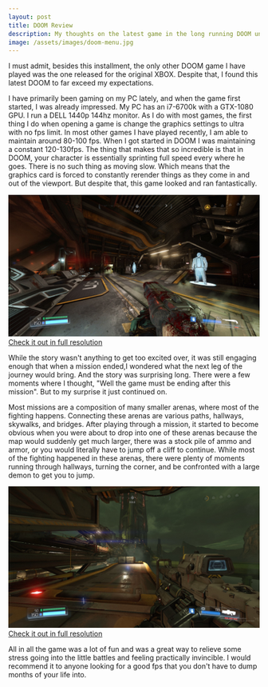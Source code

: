 ```yaml
---
layout: post
title: DOOM Review
description: My thoughts on the latest game in the long running DOOM universe
image: /assets/images/doom-menu.jpg
---
```


I must admit, besides this installment, the only other DOOM game I have played was the one released for the original XBOX. Despite that, I found this latest DOOM to far exceed my expectations.

I have primarily been gaming on my PC lately, and when the game first started, I was already impressed. My PC has an i7-6700k with a GTX-1080 GPU. I run a DELL 1440p 144hz monitor. As I do with most games, the first thing I do when opening a game is change the graphics settings to ultra with no fps limit. In most other games I have played recently, I am able to maintain around 80-100 fps. When I got started in DOOM I was maintaining a constant 120-130fps. The thing that makes that so incredible is that in DOOM, your character is essentially sprinting full speed every where he goes. There is no such thing as moving slow. Which means that the graphics card is forced to constantly rerender things as they come in and out of the viewport. But despite that, this game looked and ran fantastically.

![A screenshot of DOOM](/assets/images/doom-inside.jpg)
[Check it out in full resolution](/assets/images/doom-inside.jpg)

While the story wasn't anything to get too excited over, it was still engaging enough that when a mission ended,I wondered what the next leg of the journey would bring. And the story was surprising long. There were a few moments where I thought, "Well the game must be ending after this mission". But to my surprise it just continued on.

Most missions are a composition of many smaller arenas, where most of the fighting happens. Connecting these arenas are various paths, hallways, skywalks, and bridges. After playing through a mission, it started to become obvious when you were about to drop into one of these arenas because the map would suddenly get much larger, there was a stock pile of ammo and armor, or you would literally have to jump off a cliff to continue. While most of the fighting happened in these arenas, there were plenty of moments running through hallways, turning the corner, and be confronted with a large demon to get you to jump.

![A screenshot of DOOM](/assets/images/doom-in-game.jpg)
[Check it out in full resolution](/assets/images/doom-in-game.jpg)

All in all the game was a lot of fun and was a great way to relieve some stress going into the little battles and feeling practically invincible. I would recommend it to anyone looking for a good fps that you don't have to dump months of your life into.